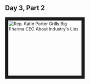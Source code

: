 ## Day 3, Part 2
<a href="https://youtu.be/hRWEteXYD_Y" target="_blank">
 <img src="http://img.youtube.com/vi/hRWEteXYD_Y/mqdefault.jpg" alt="Rep. Katie Porter Grills Big Pharma CEO About Industry's Lies" width="240" height="180" border="10" />
</a>
